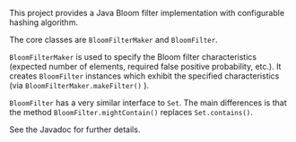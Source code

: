 This project provides a Java Bloom filter implementation with configurable hashing algorithm.

The core classes are `BloomFilterMaker` and `BloomFilter`.

`BloomFilterMaker` is used to specify the Bloom filter characteristics (expected number of elements, required false positive probability, etc.). It creates `BloomFilter` instances which exhibit the specified characteristics (via `BloomFilterMaker.makeFilter()` ).

`BloomFilter` has a very similar interface to `Set`. The main differences is that the method `BloomFilter.mightContain()` replaces `Set.contains()`.

See the Javadoc for further details.